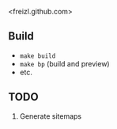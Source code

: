 
<freizl.github.com>

## Build
  - `make build`
  - `make bp` (build and preview)
  - etc.

## TODO
  1. Generate sitemaps

